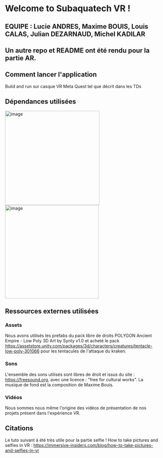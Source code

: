 # Welcome to Subaquatech VR !

## EQUIPE : Lucie ANDRES, Maxime BOUIS, Louis CALAS, Julian DEZARNAUD, Michel KADILAR
## Un autre repo et README ont été rendu pour la partie AR.

## Comment lancer l'application

Build and run sur casque VR Meta Quest tel que décrit dans les TDs

## Dépendances utilisées

<img width="310" alt="image" src="https://github.com/user-attachments/assets/0a51116c-ccac-4878-adb7-cccc44240b1c" />
<img width="308" alt="image" src="https://github.com/user-attachments/assets/d2772c45-9cc8-424b-b456-ff3293a1cabc" />


## Ressources externes utilisées

### Assets

Nous avons utilisés les prefabs du pack libre de droits POLYGON Ancient Empire - Low Poly 3D Art by Synty v1.0
et acheté le pack https://assetstore.unity.com/packages/3d/characters/creatures/tentacle-low-poly-301066 pour les tentacules de l'attaque du kraken.

### Sons

L'ensemble des sons utilisés sont libres de droit et issus du site : https://freesound.org, avec une licence : "free for cultural works".
La musique de fond est la composition de Maxime Bouis.

### Vidéos

Nous sommes nous même l'origine des vidéos de présentation de nos projets présent dans l'expérience VR.

## Citations

Le tuto suivant à été très utile pour la partie selfie ! 
How to take pictures and selfies in VR : https://immersive-insiders.com/blog/how-to-take-pictures-and-selfies-in-vr
